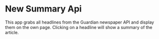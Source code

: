 # New Summary Api #

This app grabs all headlines from the Guardian newspaper API and display them on the own page.
Clicking on a headline will show a summary of the article.
